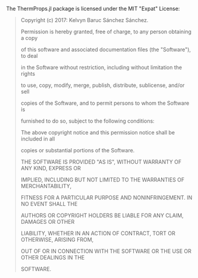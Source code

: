 The ThermProps.jl package is licensed under the MIT "Expat" License:

> Copyright (c) 2017: Kelvyn Baruc Sánchez Sánchez.
>
>
> Permission is hereby granted, free of charge, to any person obtaining a copy
>
> of this software and associated documentation files (the "Software"), to deal
>
> in the Software without restriction, including without limitation the rights
>
> to use, copy, modify, merge, publish, distribute, sublicense, and/or sell
>
> copies of the Software, and to permit persons to whom the Software is
>
> furnished to do so, subject to the following conditions:
>
>
>
> The above copyright notice and this permission notice shall be included in all
>
> copies or substantial portions of the Software.
>
>
>
> THE SOFTWARE IS PROVIDED "AS IS", WITHOUT WARRANTY OF ANY KIND, EXPRESS OR
>
> IMPLIED, INCLUDING BUT NOT LIMITED TO THE WARRANTIES OF MERCHANTABILITY,
>
> FITNESS FOR A PARTICULAR PURPOSE AND NONINFRINGEMENT. IN NO EVENT SHALL THE
>
> AUTHORS OR COPYRIGHT HOLDERS BE LIABLE FOR ANY CLAIM, DAMAGES OR OTHER
>
> LIABILITY, WHETHER IN AN ACTION OF CONTRACT, TORT OR OTHERWISE, ARISING FROM,
>
> OUT OF OR IN CONNECTION WITH THE SOFTWARE OR THE USE OR OTHER DEALINGS IN THE
>
> SOFTWARE.
>
>
